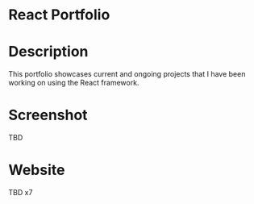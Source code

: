 # React Portfolio

# Description
This portfolio showcases current and ongoing projects that I have been working on using the React framework.

# Screenshot
TBD
# Website
TBD x7
